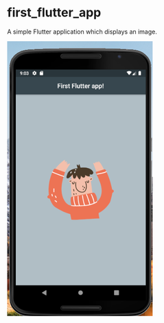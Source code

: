 # first_flutter_app

A simple Flutter application which displays an image.

![Screenshot](https://github.com/hazthompson/first_flutter_app/blob/master/docs/screenshot%20.png?raw=true)



